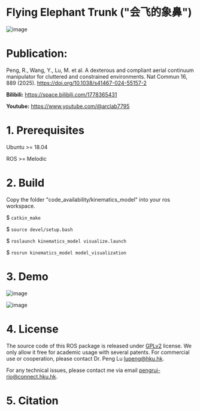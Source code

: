 # Flying Elephant Trunk ("会飞的象鼻")
![image](https://github.com/arclab-hku/AET/blob/master/code_availability/cover_fig.jpg)

# Publication:

Peng, R., Wang, Y., Lu, M. et al. A dexterous and compliant aerial continuum manipulator for cluttered and constrained environments. Nat Commun 16, 889 (2025). https://doi.org/10.1038/s41467-024-55157-2


**Bilibili:**   https://space.bilibili.com/1778365431


**Youtube:**    https://www.youtube.com/@arclab7795

 
# 1. Prerequisites

Ubuntu >= 18.04 

ROS >= Melodic

 
# 2. Build
Copy the folder "code_availability/kinematics_model" into your ros workspace.

$ `catkin_make`

$ `source devel/setup.bash`

$ `roslaunch kinematics_model visualize.launch`

$ `rosrun kinematics_model model_visualization`


# 3. Demo

![image](https://github.com/arclab-hku/AET/blob/master/code_availability/code_demo.gif)

![image](https://github.com/arclab-hku/AET/blob/master/code_availability/flying_AET.gif)

# 4. License
The source code of this ROS package is released under [GPLv2](https://www.gnu.org/licenses/) license. We only allow it free for academic usage with several patents. 
For commercial use or cooperation, please contact Dr. Peng Lu lupeng@hku.hk.

For any technical issues, please contact me via email pengrui-rio@connect.hku.hk.


# 5. Citation



